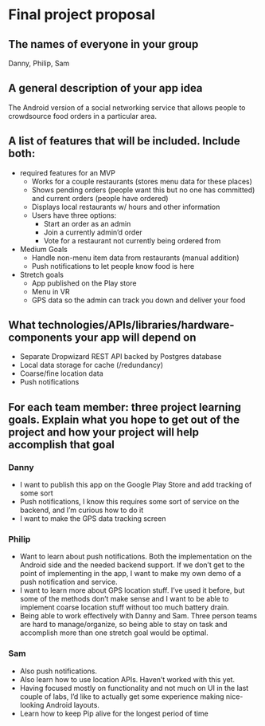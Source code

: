 # Final project proposal


## The names of everyone in your group
Danny, Philip, Sam


## A general description of your app idea
The Android version of a social networking service that allows people to crowdsource food orders in a particular area.


## A list of features that will be included. Include both:
- required features for an MVP
  - Works for a couple restaurants (stores menu data for these places)
  - Shows pending orders (people want this but no one has committed) and current orders (people have ordered)
  - Displays local restaurants w/ hours and other information
  - Users have three options:
	  - Start an order as an admin
	  - Join a currently admin’d order
	  - Vote for a restaurant not currently being ordered from
- Medium Goals
	- Handle non-menu item data from restaurants (manual addition)
	- Push notifications to let people know food is here
- Stretch goals
	- App published on the Play store
	- Menu in VR
	- GPS data so the admin can track you down and deliver your food


## What technologies/APIs/libraries/hardware-components your app will depend on
- Separate Dropwizard REST API backed by Postgres database
- Local data storage for cache (/redundancy)
- Coarse/fine location data
- Push notifications


## For each team member: three project learning goals. Explain what you hope to get out of the project and how your project will help accomplish that goal
### Danny
- I want to publish this app on the Google Play Store and add tracking of some sort
- Push notifications, I know this requires some sort of service on the backend, and I’m curious how to do it
- I want to make the GPS data tracking screen


### Philip
- Want to learn about push notifications. Both the implementation on the Android side and the needed backend support. If we don’t get to the point of implementing in the app, I want to make my own demo of a push notification and service.
- I want to learn more about GPS location stuff. I’ve used it before, but some of the methods don’t make sense and I want to be able to implement coarse location stuff without too much battery drain.
- Being able to work effectively with Danny and Sam. Three person teams are hard to manage/organize, so being able to stay on task and accomplish more than one stretch goal would be optimal.


### Sam
- Also push notifications.
- Also learn how to use location APIs. Haven’t worked with this yet. 
- Having focused mostly on functionality and not much on UI in the last couple of labs, I’d like to actually get some experience making nice-looking Android layouts.
- Learn how to keep Pip alive for the longest period of time
